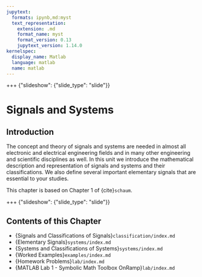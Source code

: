 ```yaml
---
jupytext:
  formats: ipynb,md:myst
  text_representation:
    extension: .md
    format_name: myst
    format_version: 0.13
    jupytext_version: 1.14.0
kernelspec:
  display_name: Matlab
  language: matlab
  name: matlab
---
```


+++ {"slideshow": {"slide_type": "slide"}}

# Signals and Systems


## Introduction

The concept and theory of signals and systems are needed in almost all electronic and electrical engineering fields and in many other engineering and scientific disciplines as well. In this unit we introduce the mathematical description and representation of signals and systems and their classifications. We also define several important elementary signals that are essential to your studies.

This chapter is based on Chapter 1 of {cite}`schaum`.

+++ {"slideshow": {"slide_type": "slide"}}

## Contents of this Chapter

* {Signals and Classifications of Signals}`classification/index.md`
* {Elementary Signals}`systems/index.md`
* {Systems and Classifications of Systems}`systems/index.md`
* {Worked Examples}`examples/index.md`
* {Homework Problems}`lab/index.md`
* {MATLAB Lab 1 - Symbolic Math Toolbox OnRamp}`lab/index.md`

